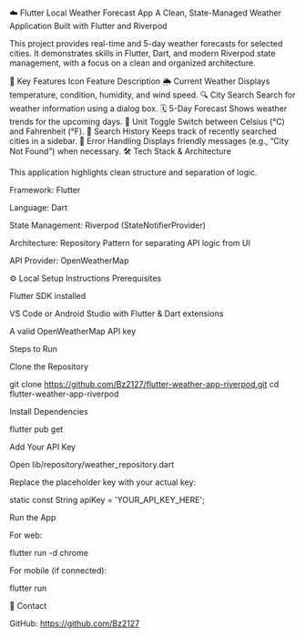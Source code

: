 ☁️ Flutter Local Weather Forecast App
A Clean, State-Managed Weather Application Built with Flutter and Riverpod

This project provides real-time and 5-day weather forecasts for selected cities.
It demonstrates skills in Flutter, Dart, and modern Riverpod state management, with a focus on a clean and organized architecture.

🚀 Key Features
Icon Feature Description
🌦️ Current Weather Displays temperature, condition, humidity, and wind speed.
🔍 City Search Search for weather information using a dialog box.
🗓️ 5-Day Forecast Shows weather trends for the upcoming days.
🔄 Unit Toggle Switch between Celsius (°C) and Fahrenheit (°F).
📜 Search History Keeps track of recently searched cities in a sidebar.
🛑 Error Handling Displays friendly messages (e.g., “City Not Found”) when necessary.
🛠️ Tech Stack & Architecture

This application highlights clean structure and separation of logic.

Framework: Flutter

Language: Dart

State Management: Riverpod (StateNotifierProvider)

Architecture: Repository Pattern for separating API logic from UI

API Provider: OpenWeatherMap

⚙️ Local Setup Instructions
Prerequisites

Flutter SDK installed

VS Code or Android Studio with Flutter & Dart extensions

A valid OpenWeatherMap API key

Steps to Run

Clone the Repository

git clone https://github.com/Bz2127/flutter-weather-app-riverpod.git
cd flutter-weather-app-riverpod

Install Dependencies

flutter pub get

Add Your API Key

Open lib/repository/weather_repository.dart

Replace the placeholder key with your actual key:

static const String apiKey = 'YOUR_API_KEY_HERE';

Run the App

For web:

flutter run -d chrome

For mobile (if connected):

flutter run

🤝 Contact

GitHub: https://github.com/Bz2127

